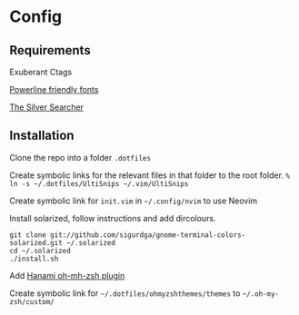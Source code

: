 # Config

## Requirements

Exuberant Ctags

[Powerline friendly fonts](https://github.com/powerline/fonts)

[The Silver Searcher](https://github.com/ggreer/the_silver_searcher)

## Installation

Clone the repo into a folder `.dotfiles`

Create symbolic links for the relevant files in that folder to the root folder.
`% ln -s ~/.dotfiles/UltiSnips ~/.vim/UltiSnips`

Create symbolic link for `init.vim` in `~/.config/nvim` to use Neovim

Install solarized, follow instructions and add dircolours.
```
git clone git://github.com/sigurdga/gnome-terminal-colors-solarized.git ~/.solarized
cd ~/.solarized
./install.sh
```

Add [Hanami oh-mh-zsh plugin](https://github.com/davydovanton/hanami-zsh)

Create symbolic link for `~/.dotfiles/ohmyzshthemes/themes` to `~/.oh-my-zsh/custom/`
